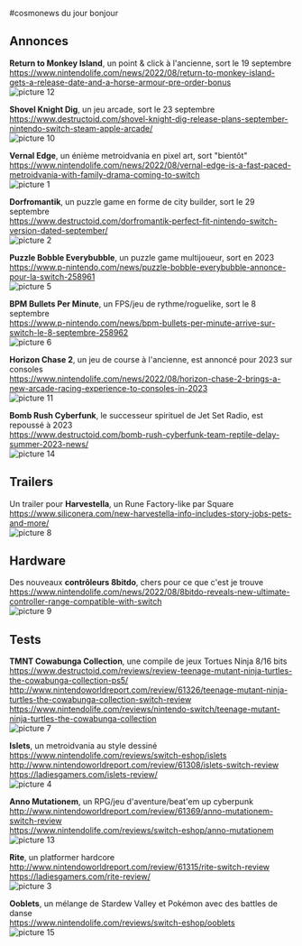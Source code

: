 #cosmonews du jour bonjour  
  
## Annonces  
  
**Return to Monkey Island**, un point & click à l'ancienne, sort le 19 septembre  
https://www.nintendolife.com/news/2022/08/return-to-monkey-island-gets-a-release-date-and-a-horse-armour-pre-order-bonus  
![picture 12](https://i.imgur.com/R6jymMVm.jpg)  
  
**Shovel Knight Dig**, un jeu arcade, sort le 23 septembre  
https://www.destructoid.com/shovel-knight-dig-release-plans-september-nintendo-switch-steam-apple-arcade/  
![picture 10](https://i.imgur.com/Wyxl7QCm.png)  
  
**Vernal Edge**, un énième metroidvania en pixel art, sort "bientôt"  
https://www.nintendolife.com/news/2022/08/vernal-edge-is-a-fast-paced-metroidvania-with-family-drama-coming-to-switch  
![picture 1](https://i.imgur.com/AC04VpAm.png)  
  
**Dorfromantik**, un puzzle game en forme de city builder, sort le 29 septembre  
https://www.destructoid.com/dorfromantik-perfect-fit-nintendo-switch-version-dated-september/  
![picture 2](https://i.imgur.com/M07LJMim.png)  
  
**Puzzle Bobble Everybubble**, un puzzle game multijoueur, sort en 2023  
https://www.p-nintendo.com/news/puzzle-bobble-everybubble-annonce-pour-la-switch-258961  
![picture 5](https://i.imgur.com/vWxK75ym.jpg)  
  
**BPM Bullets Per Minute**, un FPS/jeu de rythme/roguelike, sort le 8 septembre  
https://www.p-nintendo.com/news/bpm-bullets-per-minute-arrive-sur-switch-le-8-septembre-258962  
![picture 6](https://i.imgur.com/ANsMUj6m.jpg)  
  
**Horizon Chase 2**, un jeu de course à l'ancienne, est annoncé pour 2023 sur consoles  
https://www.nintendolife.com/news/2022/08/horizon-chase-2-brings-a-new-arcade-racing-experience-to-consoles-in-2023  
![picture 11](https://i.imgur.com/RbVbREkm.jpg)  
  
**Bomb Rush Cyberfunk**, le successeur spirituel de Jet Set Radio, est repoussé à 2023  
https://www.destructoid.com/bomb-rush-cyberfunk-team-reptile-delay-summer-2023-news/  
![picture 14](https://i.imgur.com/OABAw7Pm.jpg)  
  
## Trailers  
  
Un trailer pour **Harvestella**, un Rune Factory-like par Square  
https://www.siliconera.com/new-harvestella-info-includes-story-jobs-pets-and-more/  
![picture 8](https://i.imgur.com/fusNZ6Am.png)  
  
## Hardware  
  
Des nouveaux **contrôleurs 8bitdo**, chers pour ce que c'est je trouve  
https://www.nintendolife.com/news/2022/08/8bitdo-reveals-new-ultimate-controller-range-compatible-with-switch  
![picture 9](https://i.imgur.com/PExxbnkm.jpg)  
  
## Tests  
  
**TMNT Cowabunga Collection**, une compile de jeux Tortues Ninja 8/16 bits  
https://www.destructoid.com/reviews/review-teenage-mutant-ninja-turtles-the-cowabunga-collection-ps5/  
http://www.nintendoworldreport.com/review/61326/teenage-mutant-ninja-turtles-the-cowabunga-collection-switch-review  
https://www.nintendolife.com/reviews/nintendo-switch/teenage-mutant-ninja-turtles-the-cowabunga-collection  
![picture 7](https://i.imgur.com/7L3DOrCm.jpg)  
  
**Islets**, un metroidvania au style dessiné  
https://www.nintendolife.com/reviews/switch-eshop/islets  
http://www.nintendoworldreport.com/review/61308/islets-switch-review  
https://ladiesgamers.com/islets-review/  
![picture 4](https://i.imgur.com/mbfmCg7m.png)  
  
**Anno Mutationem**, un RPG/jeu d'aventure/beat'em up cyberpunk  
http://www.nintendoworldreport.com/review/61369/anno-mutationem-switch-review  
https://www.nintendolife.com/reviews/switch-eshop/anno-mutationem  
![picture 13](https://i.imgur.com/Z6FCIv1m.png)  
  
**Rite**, un platformer hardcore  
http://www.nintendoworldreport.com/review/61315/rite-switch-review  
https://ladiesgamers.com/rite-review/  
![picture 3](https://i.imgur.com/8Tw2RVSm.jpg)  
  
**Ooblets**, un mélange de Stardew Valley et Pokémon avec des battles de danse  
https://www.nintendolife.com/reviews/switch-eshop/ooblets  
![picture 15](https://i.imgur.com/iaY8Uplm.png)  

